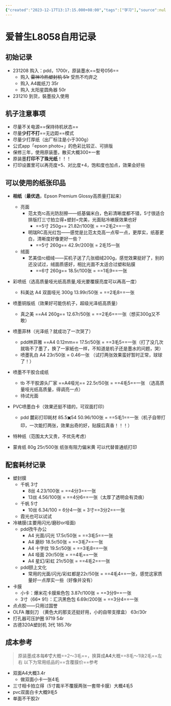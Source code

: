 ```yaml
---
{"created":"2023-12-17T13:17:15.000+08:00","tags":["学习"],"source":null,"aliases":"epsonL8058","author":null,"read":null,"dg-publish":true,"dg-path":"一些记录/爱普生L8058自用记录.md","permalink":"/一些记录/爱普生L8058自用记录/","dgPassFrontmatter":true,"updated":"2025-02-08T23:12:28.512+08:00"}
---
```


# 爱普生L8058自用记录
## 初始记录
- 231208 购入：pdd，1700r，原装墨水==型号056==
	- 购入 ~~雷神冷热塑封机 51r~~ 受热不均弃之
	- 购入 A4裁纸刀 35r
	- 购入 太阳星圆角器 50r
- 231210 到货，裝墨投入使用

## 机子注意事项
- 尽量不关电源==保持待机状态==
- 尽量**少打不打**==无边距==模式
- 尽量少打厚纸（出厂标注是小于300g）
- 公式app「epson photo+」的色彩比较正、可排版
- 保修三年，使用原装墨，散买大概300+一套
- 原装墨**打印不了珠光纸**！！！
- 打印设置里可以再亮度+5、对比度+4，饱和度也加点，效果会好些

## 可以使用的纸张印品

- **相纸**（**最优选**，Epson Premium Glossy高质量打起来）
	- 亮面
		- 范太克rc高光防刮擦——纸基偏米白，色彩清晰度都不错，5寸很适合排版打三寸拍立得+塑封=完美，光面贴冷裱膜效果也好
			- ==5寸 250g== 21.82r/100张 = ==2毛2==一张
		- 明瑞RC高光红包——感觉是比范太克高一点窄一点，更厚实，纸基更白，清晰度好像更好一些？
			- ==5寸 260g== 42.9r/200张 = 2毛15一张
	- 绒面
		- 艺美佳rc细绒——买机子送了几张细绒200g，感觉效果挺好了，别的还没试过，绒面质感好，相比光面不太适合过塑和贴膜
			- ==6寸 260g== 18.5r/100张 = ==1毛9==一张
- 彩喷纸（选高质量哑光纸高质量,哑光要覆膜亮度可以再高一度）
	- 科美达 A4 双面哑光 300g 13.99r/50张 = ==2毛8==一张 

- 喷墨铜版纸（效果好可能伤机子，超级光泽纸高质量）
	- 真之美 ==A4 260g== 12.67r/50张 = ==2毛6==一张（想买300g又不敢）
- 喷墨菲林（光泽纸？就成功了一次哭了）
	- pdd林菲雅 ==A4 0.12mm== 17.5r/50张 = ==3毛5==一张（打了没几次就吸不了墨了，换了一家紙也一样，不知道是机子还是墨水的问题，哭）
	- 喷墨乳白 A4 23r/50张 = 0.46一张 （试打两张效果蛮好暂时正常，球球了！）
- 喷墨不干胶合成纸
	- tb 不干胶源头厂家 ==A4哑光== 22.5r/50张 = ==4毛5==一张 （选高质量哑光纸高质量，得调亮一点）
	- 待试光面
- PVC喷墨白卡（效果还挺不错的，可双面打印）
	- pdd 麓彩打印耗材 85.5✖️54 50.96/100张 = ==5毛1==一张（机子自带打印，一次能打两张，效果出奇的好，贴膜后真香！！！）
- 特种纸（范围太大又贵，不优先考虑）
- 蒙肯纸 80g 25r/500张 纸张有阻力偏米黄 可以代替普通纸打印




## 配套耗材记录

- 塑封膜
	- 千帆 3寸 
		- 8丝 4.23/100张  = ==4分3==一张
		- 13丝 4.56/100张 = ==4分6==一张（太厚了透明会有烫痕）
	- 千帆 5寸
		- 10丝 6.34/100 = 6分4一张 = 3寸==3分2==一张
	- 霞光也可以试试
- 冷裱膜(主要用闪光/磨砂or哑面)
	- pdd孜牛办公
		- A4 光面/闪光 17.5r/50张  = ==3毛5==一张
		- A4 磨砂 18.5r/50张  = ==3毛7==一张
		- A4 十字纹 19.5r/50张  = ==3毛8==一张
		- A4 哑面 20r/50张  = ==4毛==一张
		- A4 星幻/彩虹 21r/50张  = ==4毛2==一张
	- pdd颐上文化
		- 常用的光面/闪光/彩虹都是22r/50张  = ==4毛4==一张，感觉这家质量好一点厚实一些（好像并没有）
- 卡膜
	- 小卡：爆米花卡膜紫色包 3.87r/100张 = ==3分9==一张
	- 3寸（66* 91）：汇汛黑色包 6.69r/200张 = ==3分4==一张
- 点点胶——只用过国誉
- OLFA 雕刻刀 （黄色大的那支还挺好用，小的自带支撑盒） 63r/30r
- 打孔器可压护圈 9719 54r
- 古德320A塑封机 3代 185.76r

## 成本参考

> 原装墨成本每**6寸**大概==2～3毛==，换算成**A4**大概==8毛～1块2毛==左右
> 以下为常用纸品的==含覆膜价==参考
- 双面A4大概3.4r
	- 做双面小卡一张4毛
- 三寸相卡拍立得（5寸裁半不覆膜两张一套带卡膜）大概4毛5
- pvc双面白卡大概9毛5
- 单面不干胶2r